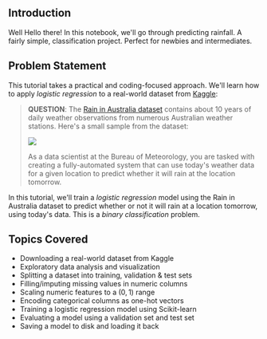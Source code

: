 ## Introduction
Well Hello there! In this notebook, we'll go through predicting rainfall. A fairly simple, classification project. Perfect for newbies and intermediates. 

## Problem Statement

This tutorial takes a practical and coding-focused approach. We'll learn how to apply _logistic regression_ to a real-world dataset from [Kaggle](https://kaggle.com/datasets):

> **QUESTION**: The [Rain in Australia dataset](https://kaggle.com/jsphyg/weather-dataset-rattle-package) contains about 10 years of daily weather observations from numerous Australian weather stations. Here's a small sample from the dataset:
> 
> ![](https://i.imgur.com/5QNJvir.png)
>
> As a data scientist at the Bureau of Meteorology, you are tasked with creating a fully-automated system that can use today's weather data for a given location to predict whether it will rain at the location tomorrow. 
>

In this tutorial, we'll train a _logistic regression_ model using the Rain in Australia dataset to predict whether or not it will rain at a location tomorrow, using today's data. This is a _binary classification_ problem.

## Topics Covered

- Downloading a real-world dataset from Kaggle
- Exploratory data analysis and visualization
- Splitting a dataset into training, validation & test sets
- Filling/imputing missing values in numeric columns
- Scaling numeric features to a $(0,1)$ range
- Encoding categorical columns as one-hot vectors
- Training a logistic regression model using Scikit-learn
- Evaluating a model using a validation set and test set
- Saving a model to disk and loading it back
